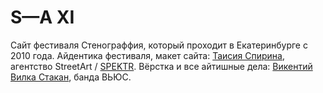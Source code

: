 # S—A XI
Сайт фестиваля Стенограффия, который проходит в Екатеринбурге с 2010 года.
Айдентика фестиваля, макет сайта: [Таисия Спирина](https://www.instagram.com/singularity.machine/), агентство StreetArt / [SPEKTR](https://www.instagram.com/spektr.space/).
Вёрстка и все айтишные дела: [Викентий Вилка Стакан](https://www.instagram.com/vilkastakan/), банда ВЬЮС.
